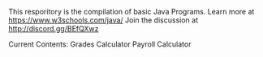 This resporitory is the compilation of basic Java Programs.
Learn more at https://www.w3schools.com/java/
Join the discussion at http://discord.gg/BEfQXwz

Current Contents:
Grades Calculator
Payroll Calculator
